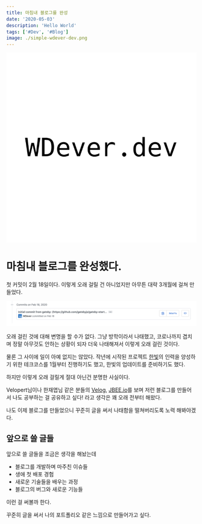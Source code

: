 ```yaml
---
title: 마침내 블로그를 완성
date: '2020-05-03'
description: 'Hello World'
tags: ['#Dev', '#Blog']
image: ./simple-wdever-dev.png
---
```

![Hello my blog](./simple-wdever-dev.png "출처: 나의 Figma")
# 마침내 블로그를 완성했다.
첫 커밋이 2월 18일이다. 이렇게 오래 걸릴 건 아니었지만 아무튼 대략 3개월에 걸쳐 만들었다.

![First Commit](./first-commit.png "맙소사 3개월이라니")

오래 걸린 것에 대해 변명을 할 수가 없다. 그냥 방학이라서 나태했고, 코로나까지 겹치며 정말 아무것도 안하는 상황이 되자 더욱 나태해져서 이렇게 오래 걸린 것이다.

물론 그 사이에 일이 아예 없지는 않았다. 작년에 시작된 프로젝트 [한빛](https://hanlight.kr)의 인력을 양성하기 위한 테크코스를 1월부터 진행하기도 했고, 한빛의 업데이트를 준비하기도 했다.

하지만 이렇게 오래 걸릴게 절대 아닌건 분명한 사실이다.

Velopert님이나 한재엽님 같은 분들의 [Velog](https://velog.io), [JBEE.io](https://jbee.io)를 보며 저런 블로그를 만들어서 나도 공부하는 걸 공유하고 싶다! 라고 생각은 꽤 오래 전부터 해왔다.

나도 이제 블로그를 만들었으니 꾸준히 글을 써서 나태함을 떨쳐버리도록 노력 해봐야겠다.

## 앞으로 쓸 글들

앞으로 쓸 글들을 조금은 생각을 해놨는데
- 블로그를 개발하며 마주친 이슈들
- 생애 첫 배포 경험
- 새로운 기술들을 배우는 과정
- 블로그의 버그와 새로운 기능들

이런 걸 써볼까 한다.

꾸준히 글을 써서 나의 포트폴리오 같은 느낌으로 만들어가고 싶다.
